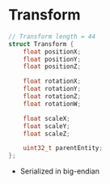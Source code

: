 
# Transform

```cpp
// Transform length = 44 
struct Transform {
    float positionX;
    float positionY;
    float positionZ;

    float rotationX;
    float rotationY;
    float rotationZ;
    float rotationW;

    float scaleX;
    float scaleY;
    float scaleZ;

    uint32_t parentEntity;
};
```
- Serialized in big-endian